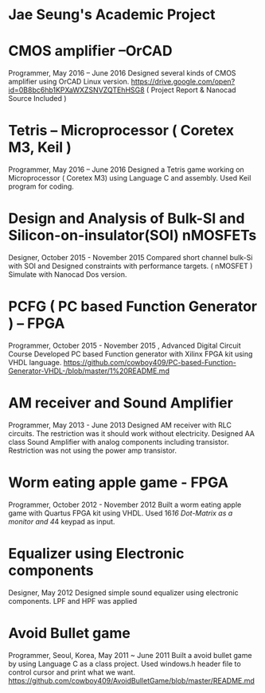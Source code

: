 # Jae Seung's Academic Project

# CMOS amplifier –OrCAD
Programmer, May  2016 – June 2016
Designed several kinds of CMOS amplifier using OrCAD Linux version.
https://drive.google.com/open?id=0B8bc6hb1KPXaWXZSNVZQTEhHSG8   ( Project Report & Nanocad Source Included )


# Tetris – Microprocessor ( Coretex M3, Keil )
Programmer, May  2016 – June 2016
Designed a Tetris game working on Microprocessor ( Coretex M3) using Language C and assembly. Used Keil program for coding.

# Design and Analysis of Bulk-SI and Silicon-on-insulator(SOI) nMOSFETs
Designer, October  2015 - November 2015
Compared short channel bulk-Si with SOI and Designed constraints with performance targets. ( nMOSFET ) Simulate with Nanocad Dos version.

# PCFG ( PC based Function Generator ) – FPGA 
Programmer, October  2015 - November 2015 , Advanced Digital Circuit Course
Developed PC based Function generator with Xilinx FPGA kit using VHDL language.
https://github.com/cowboy409/PC-based-Function-Generator-VHDL-/blob/master/1%20README.md

# AM receiver and Sound Amplifier
Programmer, May  2013 - June 2013
Designed AM receiver with RLC circuits. The restriction was it should work without electricity. Designed AA class Sound Amplifier with analog components including transistor. Restriction was not using the power amp transistor.

# Worm eating apple game - FPGA
Programmer, October  2012 - November 2012
Built a worm eating apple game with Quartus FPGA kit using VHDL. Used 16*16 Dot-Matrix as a monitor and 4*4 keypad as input.


# Equalizer using Electronic components
Designer, May  2012 
Designed simple sound equalizer using electronic components. LPF and HPF was applied

# Avoid Bullet game 
Programmer, Seoul, Korea, May 2011 ~ June 2011
Built a avoid bullet game by using Language C as a class project.
Used windows.h header file to control cursor and print what we want.
https://github.com/cowboy409/AvoidBulletGame/blob/master/README.md
